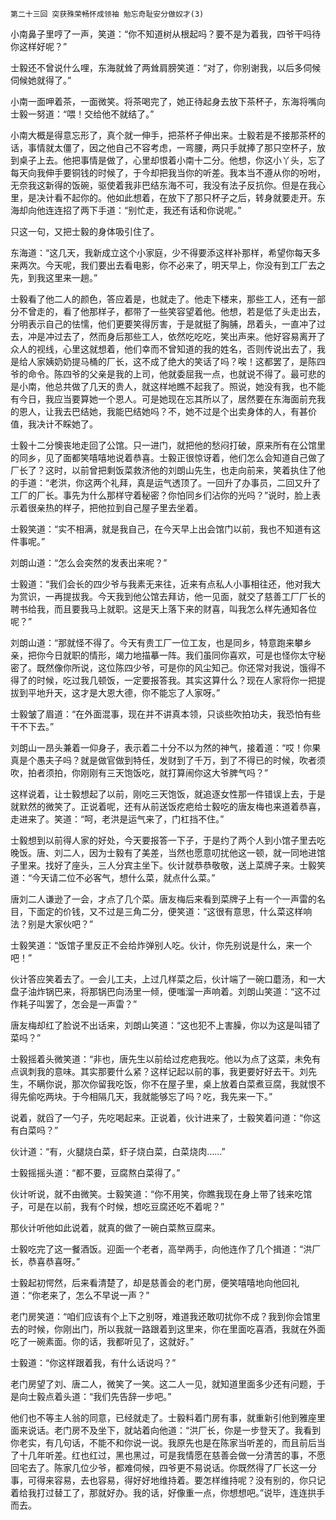     第二十三回 突获殊荣畅怀成领袖 勉忘奇耻安分做奴才(3) 

   小南鼻子里哼了一声，笑道：“你不知道树从根起吗？要不是为着我，四爷干吗待你这样好呢？”

   士毅还不曾说什么哩，东海就耸了两耸肩膀笑道：“对了，你别谢我，以后多伺候伺候她就得了。”

   小南一面呷着茶，一面微笑。将茶喝完了，她正待起身去放下茶杯子，东海将嘴向士毅一努道：“喂！交给他不就结了。”

   小南大概是得意忘形了，真个就一伸手，把茶杯子伸出来。士毅若是不接那茶杯的话，事情就太僵了，因之他自己不容考虑，一弯腰，两只手就捧了那只空杯子，放到桌子上去。他把事情是做了，心里却恨着小南十二分。他想，你这小丫头，忘了每天向我伸手要铜钱的时候了，于今却把我当你的听差。我本当不遵从你的吩咐，无奈我这新得的饭碗，驱使着我非巴结东海不可，我没有法子反抗你。但是在我心里，是决计看不起你的。他如此想着，在放下了那只杯子之后，转身就要走开。东海却向他连连招了两下手道：“别忙走，我还有话和你说呢。”

   只这一句，又把士毅的身体吸引住了。

   东海道：“这几天，我新成立这个小家庭，少不得要添这样补那样，希望你每天多来两次。今天呢，我们要出去看电影，你不必来了，明天早上，你没有到工厂去之先，到我这里来一趟。”

   士毅看了他二人的颜色，答应着是，也就走了。他走下楼来，那些工人，还有一部分不曾走的，看了他那样子，都带了一些笑容望着他。他想，若是低了头走出去，分明表示自己的怯懦，他们更要笑得厉害，于是就挺了胸脯，昂着头，一直冲了过去，冲是冲过去了，然而身后那些工人，依然吃吃吃，笑出声来。他好容易离开了众人的视线，心里这就想着，他们幸而不曾知道的我的姓名，否则传说出去了，我是给人家姨奶奶提马桶的厂长，这不成了绝大的笑话了吗？唉！这都罢了，是陈四爷的命令。陈四爷的父亲是我的上司，他就委屈我一点，也就说不得了。最可悲的是小南，他总共做了几天的贵人，就这样地瞧不起我了。照说，她没有我，也不能有今日，我应当要算她一个恩人。可是她现在忘其所以了，居然要在东海面前充我的恩人，让我去巴结她，我能巴结她吗？不，她不过是个出卖身体的人，有甚价值，我决计不睬她了。

   士毅十二分懊丧地走回了公馆。只一进门，就把他的愁闷打破，原来所有在公馆里的同乡，见了面都笑嘻嘻地说着恭喜。士毅正很惊讶着，他们怎么会知道自己做了厂长了？这时，以前曾把剩饭菜救济他的刘朗山先生，也走向前来，笑着执住了他的手道：“老洪，你这两个礼拜，真是运气透顶了。一回升了办事员，二回又升了工厂的厂长。事先为什么那样守着秘密？你怕同乡们沾你的光吗？”说时，脸上表示着很亲热的样子，把他拉到自己屋子里去坐着。

   士毅笑道：“实不相满，就是我自己，在今天早上出会馆门以前，我也不知道有这件事呢。”

   刘朗山道：“怎么会突然的发表出来呢？”

   士毅道：“我们会长的四少爷与我素无来往，近来有点私人小事相往还，他对我大为赏识，一再提拔我。今天我到他公馆去拜访，他一见面，就交了慈善工厂厂长的聘书给我，而且要我马上就职。这是天上落下来的财喜，叫我怎么样先通知各位呢？”

   刘朗山道：“那就怪不得了。今天有贵工厂一位工友，也是同乡，特意跑来攀乡亲，把你今日就职的情形，竭力地描摹一阵。我们虽同你喜欢，可是也怪你太守秘密了。既然像你所说，这位陈四少爷，可是你的风尘知己。你还常对我说，饿得不得了的时候，吃过我几顿饭，一定要报答我。其实这算什么？现在人家将你一把提拔到平地升天，这才是大恩大德，你不能忘了人家呀。”

   士毅皱了眉道：“在外面混事，现在并不讲真本领，只谈些吹拍功夫，我恐怕有些干不下去。”

   刘朗山一昂头兼着一仰身子，表示着二十分不以为然的神气，接着道：“哎！你果真是个愚夫子吗？就是做官做到特任，发财到了千万，到了不得已的时候，吹者须吹，拍者须拍，你刚刚有三天饱饭吃，就打算闹你这大爷脾气吗？”

   这样说着，让士毅想起了以前，刚吃三天饱饭，就追逐女性那一件错误上去，于是就默然的微笑了。正说着呢，还有从前送饭疙疤给士毅吃的唐友梅也来道着恭喜，走进来了。笑道：“呵，老洪是运气来了，门杠挡不住。”

   士毅想到以前得人家的好处，今天要报答一下子，于是约了两个人到小馆子里去吃晚饭。唐、刘二人，因为士毅有了美差，当然也愿意叨扰他这一顿，就一同地进馆子里来。找好了座头，三人分宾主坐下。伙计就恭恭敬敬，送上菜牌子来。士毅笑道：“今天请二位不必客气，想什么菜，就点什么菜。”

   唐刘二人谦逊了一会，才点了几个菜。唐友梅后来看到菜牌子上有一个一声雷的名目，下面定的价钱，又不过是三角二分，便笑道：“这很有意思，什么菜这样响法？别是大家伙吧？”

   士毅笑道：“饭馆子里反正不会给炸弹别人吃。伙计，你先别说是什么，来一个吧！”

   伙计答应笑着去了。一会儿工夫，上过几样菜之后，伙计端了一碗口蘑汤，和一大盘子油炸锅巴来，将那锅巴向汤里一倾，便嗤溜一声响着。刘朗山笑道：“这不过作耗子叫罢了，怎会是一声雷？”

   唐友梅却红了脸说不出话来，刘朗山笑道：“这也犯不上害臊，你以为这是叫错了菜吗？”

   士毅摇着头微笑道：“非也，唐先生以前给过疙疤我吃。他以为点了这菜，未免有点讽刺我的意味。其实那要什么紧？这样记起以前的事，我更要好好去干。刘先生，不瞒你说，那次你留我吃饭，你不在屋子里，桌上放着白菜煮豆腐，我就恨不得先偷吃两块。于今相隔几天，我就能够忘了吗？吃，我先来一下。”

   说着，就舀了一勺子，先吃喝起来。正说着，伙计进来了，士毅笑着问道：“你这有白菜吗？”

   伙计道：“有，火腿烧白菜，虾子烧白菜，白菜烧肉……”

   士毅摇摇头道：“都不要，豆腐熬白菜得了。”

   伙计听说，就不由微笑。士毅笑道：“你不用笑，你瞧我现在身上带了钱来吃馆子，可是在以前，我有个时候，想吃豆腐还吃不着呢？”

   那伙计听他如此说着，就真的做了一碗白菜熬豆腐来。

   士毅吃完了这一餐酒饭。迎面一个老者，高举两手，向他连作了几个揖道：“洪厂长，恭喜恭喜呀。”

   士毅起初愕然，后来看清楚了，却是慈善会的老门房，便笑嘻嘻地向他回礼道：“你老来了，怎么不早说一声？”

   老门房笑道：“咱们应该有个上下之别呀，难道我还敢叨扰你不成？我到你会馆里去的时候，你刚出门，所以我就一路跟着到这里来，你在里面吃喜酒，我就在外面吃了一碗素面。你的话，我都听见了，这就好。”

   士毅道：“你这样跟着我，有什么话说吗？”

   老门房望了刘、唐二人，微笑了一笑。这二人一见，就知道里面多少还有问题，于是向士毅点着头道：“我们先告辞一步吧。”

   他们也不等主人翁的同意，已经就走了。士毅料着门房有事，就重新引他到雅座里面来说话。老门房不及坐下，就站着向他道：“洪厂长，你是一步登天了。我看到你老实，有几句话，不能不和你说一说。我原先也是在陈家当听差的，而且前后当了十几年听差。红也红过，黑也黑过，可是我情愿在慈善会做一分清苦的事，不愿回宅去了。陈家几位少爷，都难伺候，四爷更不易说话。你既然得了厂长这一分事，可得来容易，去也容易，得好好地维持着。要怎样维持呢？没有别的，你只记着给我打过替工了，那就好办。我的话，好像重一点，你想想吧。”说毕，连连拱手而去。

